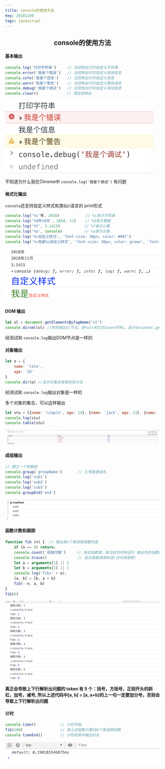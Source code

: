 ```yaml
---
title: console的常用方法
key: 20181108
tags: javascript
---
```


<center><h2>console的使用方法</h2></center>

<!--more-->
#### 基本输出

```javascript
console.log('打印字符串')     // 在控制台打印自定义字符串
console.error('我是个错误')   // 在控制台打印自定义错误信息
console.info('我是个信息')    // 在控制台打印自定义信息
console.warn('我是个警告')    // 在控制台打印自定义警告信息
console.debug('我是个调试')   // 在控制台打印自定义调试信息
console.clear()             // 清空控制台
```

![1](https://github.com/lele3/markDownImages/raw/master/images/javascript/console%E7%9A%84%E4%BD%BF%E7%94%A8%E6%96%B9%E6%B3%95/1.jpg)

不知道为什么我在Chrome中 `console.log('我是个调试')` 有问题



#### 格式化输出

`console`还支持自定义样式和类似c语言的 print形式

```javascript
console.log('%s'年, 2018)            // %s表示字符串
console.log('%d年%d月', 2018, 11)    // %d表示整数
console.log('%f', 3.1415)           // %f表示小数
console.log('%o', console)          // %o表示对象
console.log('%c自定义样式', 'font-size: 30px; color: #00f')
console.log('%c我是%c自定义样式', 'font-size: 30px; color: green', 'font-size: 10px; color: red')
```

![2](https://github.com/lele3/markDownImages/raw/master/images/javascript/console%E7%9A%84%E4%BD%BF%E7%94%A8%E6%96%B9%E6%B3%95/2.png)



#### DOM 输出

```javascript
let ul = document.getElementsByTagName("ul")
console.dirxml(ul) //树形输出ul节点，即<ul>和它的innerHTML，由于document.getElementsByTagName是动态的，所以这个得到的结果肯定是动态的
```

经测试和 `console.log`输出DOM节点是一样的



#### 对象输出

```javascript
let o = {
    name: 'lele',
    age: '20'
}
console.dir(o) //显示对象自有属性和方法
```

经测试和 `console.log`输出对象是一样的



多个对象的集合，可以这样输出

```javascript
let stu = [{name: 'simple', age: 14}, {name: 'jack', age: 23}, {name: 'lucy', age: 23}]
console.log(stu)
console.table(stu)
```

![3](https://github.com/lele3/markDownImages/raw/master/images/javascript/console%E7%9A%84%E4%BD%BF%E7%94%A8%E6%96%B9%E6%B3%95/3.png)



#### 成组输出

```javascript
// 建立一个参数组
console.group('groupName')       // 引号里是组名
console.log('sub1')
console.log('sub2')
console.log('sub3')
console.groupEnd('end')
```

![4](https://github.com/lele3/markDownImages/raw/master/images/javascript/console%E7%9A%84%E4%BD%BF%E7%94%A8%E6%96%B9%E6%B3%95/4.png)



#### 函数计数和跟踪

```javascript
function fib (n) {  // 输出前n个斐波那契数列值
    if (n == 0) return;
    console.count('调用次数')     // 放在函数里，每当这句代码运行 输出所在函数执行次数
    console.trace()              // 显示函数调用轨迹(访问调用栈）
    let a = arguments[1] || 1
    let b = arguments[2] || 1
    console.log('fib=' + a);
    [a, b] = [b, a + b]
    fib(--n, a, b)
}
fib(6)
```

![5](https://github.com/lele3/markDownImages/raw/master/images/javascript/console%E7%9A%84%E4%BD%BF%E7%94%A8%E6%96%B9%E6%B3%95/5.png)



**真正会导致上下行解析出问题的 token 有 5 个：括号，方括号，正则开头的斜杠，加号，减号, 所以上述代码中[a, b] = [a, a+b]的上一句一定要加分号，否则会导致上下行解析出问题**



#### 计时

```javascript
console.time()           // 计时开始
fib(100)                 // 用上述函数计算100个斐波那契数
console.timeEnd()        // 计时结束并输出时长
```

![6](https://github.com/lele3/markDownImages/raw/master/images/javascript/console%E7%9A%84%E4%BD%BF%E7%94%A8%E6%96%B9%E6%B3%95/6.png)

